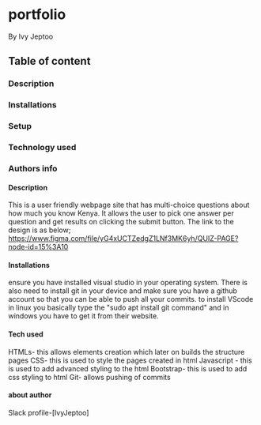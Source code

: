 # portfolio
By Ivy Jeptoo

## Table of content
### Description
### Installations
### Setup
### Technology used
### Authors info

#### Description
This is a user friendly webpage site that has multi-choice questions about how much you know Kenya. It allows the  user to pick one answer per question and get results on clicking the submit button.
The link to the design is as below;
https://www.figma.com/file/yG4xUCTZedgZ1LNf3MK6yh/QUIZ-PAGE?node-id=15%3A10

#### Installations
ensure you have installed visual studio in your operating system. There is also need to install git in your device and make sure you have a github account so that you can be able to push all your commits. to install VScode in linux you basically type the "sudo apt install git command" and in windows you have to get it from their website.

#### Tech used
HTMLs- this allows elements creation which later on builds the structure pages
CSS- this is used to style the pages created in html
Javascript - this is used to add advanced styling to the html
Bootstrap- this is used to add css styling to html
Git- allows pushing of commits


#### about author
Slack profile-[IvyJeptoo]